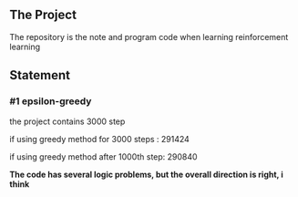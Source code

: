 ## The Project
The repository is the note and program code when learning
reinforcement learning
## Statement
### #1 epsilon-greedy
the project contains 3000 step

if using greedy method for 3000 steps : 291424

if using greedy method after 1000th step: 290840

**The code has several logic problems, 
but the overall direction is right, i think**